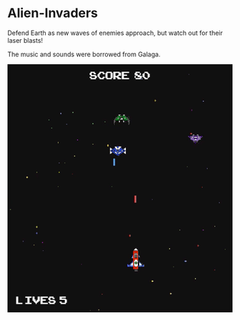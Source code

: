 # Alien-Invaders

Defend Earth as new waves of enemies approach, but watch out for their laser blasts! 

The music and sounds were borrowed from Galaga. 

![small](images/game_screenshot.png)
